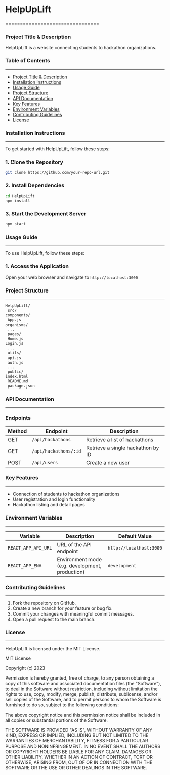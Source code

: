 # HelpUpLift
================================

### Project Title & Description

HelpUpLift is a website connecting students to hackathon organizations.

### Table of Contents
-----------------

* [Project Title & Description](#project-title-description)
* [Installation Instructions](#installation-instructions)
* [Usage Guide](#usage-guide)
* [Project Structure](#project-structure)
* [API Documentation](#api-documentation)
* [Key Features](#key-features)
* [Environment Variables](#environment-variables)
* [Contributing Guidelines](#contributing-guidelines)
* [License](#license)

### Installation Instructions
---------------------------

To get started with HelpUpLift, follow these steps:

### 1. Clone the Repository
```bash
git clone https://github.com/your-repo-url.git
```

### 2. Install Dependencies
```bash
cd HelpUpLift
npm install
```

### 3. Start the Development Server
```bash
npm start
```

### Usage Guide
-------------

To use HelpUpLift, follow these steps:

### 1. Access the Application
Open your web browser and navigate to `http://localhost:3000`

### Project Structure
----------------------

```markdown
HelpUpLift/
 src/
components/
 App.js
organisms/
 ...
 pages/
 Home.js
Login.js
 ...
 utils/
 api.js
 auth.js
 ...
 public/
index.html
 README.md
 package.json
```

### API Documentation
----------------------

### **Endpoints**
| Method | Endpoint | Description |
| --- | --- | --- |
| GET | `/api/hackathons` | Retrieve a list of hackathons |
| GET | `/api/hackathons/:id` | Retrieve a single hackathon by ID |
| POST | `/api/users` | Create a new user |

### Key Features
----------------

*   Connection of students to hackathon organizations
*   User registration and login functionality
*   Hackathon listing and detail pages

### Environment Variables
-------------------------

| Variable | Description | Default Value |
| --- | --- | --- |
| `REACT_APP_API_URL` | URL of the API endpoint | `http://localhost:3000` |
| `REACT_APP_ENV` | Environment mode (e.g. development, production) | `development` |

### Contributing Guidelines
---------------------------

1.  Fork the repository on GitHub.
2.  Create a new branch for your feature or bug fix.
3.  Commit your changes with meaningful commit messages.
4.  Open a pull request to the main branch.

### License
----------

HelpUpLift is licensed under the MIT License.

MIT License

Copyright (c) 2023

Permission is hereby granted, free of charge, to any person obtaining a copy
of this software and associated documentation files (the "Software"), to deal
in the Software without restriction, including without limitation the rights
to use, copy, modify, merge, publish, distribute, sublicense, and/or sell
copies of the Software, and to permit persons to whom the Software is
furnished to do so, subject to the following conditions:

The above copyright notice and this permission notice shall be included in all
copies or substantial portions of the Software.

THE SOFTWARE IS PROVIDED "AS IS", WITHOUT WARRANTY OF ANY KIND, EXPRESS OR
IMPLIED, INCLUDING BUT NOT LIMITED TO THE WARRANTIES OF MERCHANTABILITY,
FITNESS FOR A PARTICULAR PURPOSE AND NONINFRINGEMENT. IN NO EVENT SHALL THE
AUTHORS OR COPYRIGHT HOLDERS BE LIABLE FOR ANY CLAIM, DAMAGES OR OTHER
LIABILITY, WHETHER IN AN ACTION OF CONTRACT, TORT OR OTHERWISE, ARISING FROM,
OUT OF OR IN CONNECTION WITH THE SOFTWARE OR THE USE OR OTHER DEALINGS IN THE
SOFTWARE.